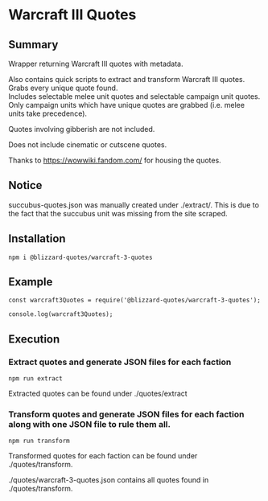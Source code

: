 # Warcraft III Quotes

## Summary

Wrapper returning Warcraft III quotes with metadata.

Also contains quick scripts to extract and transform Warcraft III quotes.
Grabs every unique quote found.  
Includes selectable melee unit quotes and selectable campaign unit quotes.
Only campaign units which have unique quotes are grabbed
(i.e. melee units take precedence).

Quotes involving gibberish are not included.

Does not include cinematic or cutscene quotes.

Thanks to https://wowwiki.fandom.com/ for housing the quotes.

## Notice

succubus-quotes.json was manually created under ./extract/.
This is due to the fact that the succubus unit was missing from the site scraped.

## Installation

`npm i @blizzard-quotes/warcraft-3-quotes`

## Example

```
const warcraft3Quotes = require('@blizzard-quotes/warcraft-3-quotes');

console.log(warcraft3Quotes);
```

## Execution

### Extract quotes and generate JSON files for each faction

`npm run extract`

Extracted quotes can be found under ./quotes/extract

### Transform quotes and generate JSON files for each faction along with one JSON file to rule them all.

`npm run transform`

Transformed quotes for each faction can be found under ./quotes/transform.

./quotes/warcraft-3-quotes.json contains all quotes found in ./quotes/transform.
